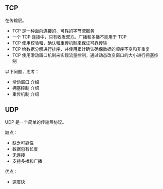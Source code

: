 
## TCP

在传输层。

- TCP 是一种面向连接的、可靠的字节流服务
- 一个 TCP 连接中，只有收发双方。广播和多播不能用于 TCP
- TCP 使用校验和，确认和重传机制来保证可靠传输
- TCP 给数据分解进行排序，并使用累计确认确保数据的顺序不变和非重复
- TCP 使用滑动窗口机制来实现流量控制，通过动态改变窗口的大小进行拥塞控制

以下问题，思考：
- 滑动窗口 介绍
- 拥塞控制 介绍
- 重传机制 介绍

## UDP

UDP 是一个简单的传输层协议。

缺点：
- 缺乏可靠性
- 数据包有长度
- 无连接
- 支持多播和广播

优点：
- 速度快


